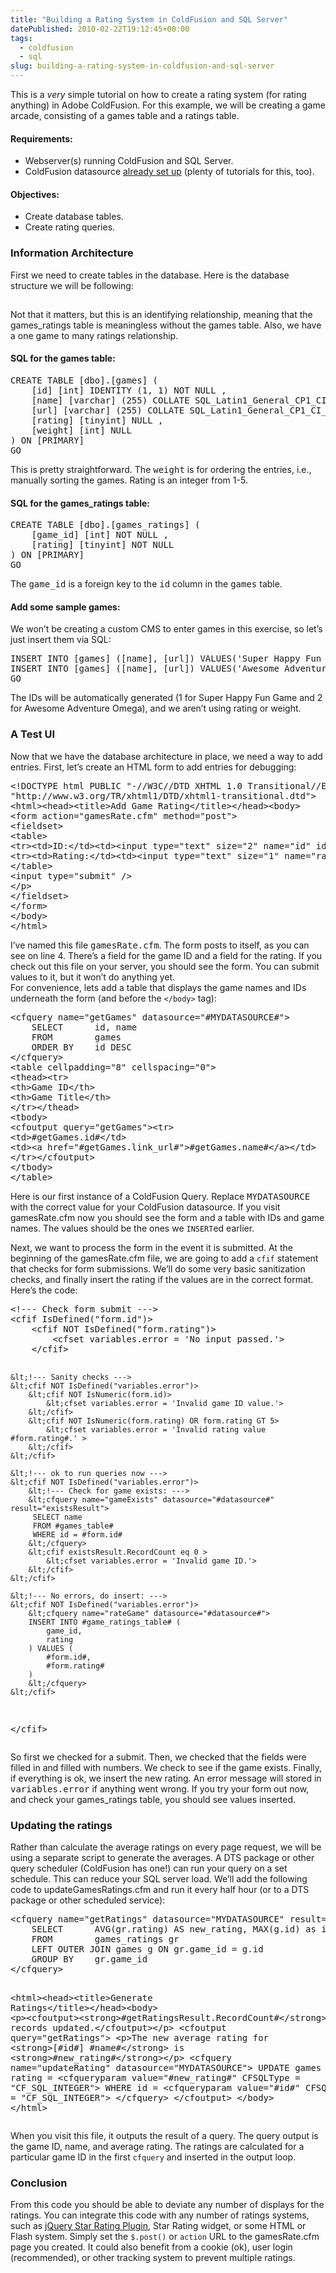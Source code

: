 ```yaml
---
title: "Building a Rating System in ColdFusion and SQL Server"
datePublished: 2010-02-22T19:12:45+00:00
tags:
  - coldfusion
  - sql
slug: building-a-rating-system-in-coldfusion-and-sql-server
---
```

<p>This is a <em>very</em> simple tutorial on how to create a rating system (for rating anything) in Adobe ColdFusion. For this example, we will be creating a game arcade, consisting of a games table and a ratings table.</p>
<h4>Requirements:</h4>
<ul>
<li>Webserver(s) running ColdFusion and SQL Server.</li>
<li>ColdFusion datasource <a href="http://www.peachpit.com/articles/article.aspx?p=29452">already set up</a> (plenty of tutorials for this, too).</li>
</ul>
<h4>Objectives:</h4>
<ul>
<li>Create database tables.</li>
<li>Create rating queries.</li>
</ul>
<h3>Information Architecture</h3>
<p>First we need to create tables in the database. Here is the database structure we will be following:</p>
<div class="image"><a href="http://davidosomething.com/content/uploads/cfgames_db.png"><img src="data:image/gif;base64,R0lGODdhAQABAPAAAP///wAAACwAAAAAAQABAEACAkQBADs=" data-lazy-type="image" data-lazy-src="http://davidosomething.com/content/uploads/cfgames_db.png" alt="" title="Games and games ratings database tables" class="lazy lazy-hidden aligncenter size-thumbnail wp-image-157" /><noscript><img src="http://davidosomething.com/content/uploads/cfgames_db.png" alt="" title="Games and games ratings database tables" class="aligncenter size-thumbnail wp-image-157" /></noscript></a></div>
<p>Not that it matters, but this is an identifying relationship, meaning that the games_ratings table is meaningless without the games table. Also, we have a one game to many ratings relationship.</p>
<p><span id="more-113"></span></p>
<h4>SQL for the games table:</h4>
<pre class="brush: sql">
CREATE TABLE [dbo].[games] (
	[id] [int] IDENTITY (1, 1) NOT NULL ,
	[name] [varchar] (255) COLLATE SQL_Latin1_General_CP1_CI_AS NOT NULL ,
	[url] [varchar] (255) COLLATE SQL_Latin1_General_CP1_CI_AS NOT NULL ,
	[rating] [tinyint] NULL ,
	[weight] [int] NULL 
) ON [PRIMARY]
GO
</pre>
<p>This is pretty straightforward. The <samp>weight</samp> is for ordering the entries, i.e., manually sorting the games. Rating is an integer from 1-5.</p>
<h4>SQL for the games_ratings table:</h4>
<pre class="brush: sql">
CREATE TABLE [dbo].[games_ratings] (
	[game_id] [int] NOT NULL ,
	[rating] [tinyint] NOT NULL 
) ON [PRIMARY]
GO
</pre>
<p>The <samp>game_id</samp> is a foreign key to the <samp>id</samp> column in the <samp>games</samp> table.</p>
<h4>Add some sample games:</h4>
<p>We won&#8217;t be creating a custom CMS to enter games in this exercise, so let&#8217;s just insert them via SQL:</p>
<pre class="brush: sql">
INSERT INTO [games] ([name], [url]) VALUES('Super Happy Fun Game', '/shfg')
INSERT INTO [games] ([name], [url]) VALUES('Awesome Adventure Omega', '/aao')
GO
</pre>
<p>The IDs will be automatically generated (1 for Super Happy Fun Game and 2 for Awesome Adventure Omega), and we aren&#8217;t using rating or weight.</p>
<h3>A Test UI</h3>
<p>Now that we have the database architecture in place, we need a way to add entries. First, let&#8217;s create an HTML form to add entries for debugging:</p>
<pre class="brush: xml">
&lt;!DOCTYPE html PUBLIC "-//W3C//DTD XHTML 1.0 Transitional//EN"
"http://www.w3.org/TR/xhtml1/DTD/xhtml1-transitional.dtd">
&lt;html>&lt;head>&lt;title>Add Game Rating&lt;/title>&lt;/head>&lt;body>
&lt;form action="gamesRate.cfm" method="post">
&lt;fieldset>
&lt;table>
&lt;tr>&lt;td>ID:&lt;/td>&lt;td>&lt;input type="text" size="2" name="id" id="id">&lt;/td>&lt;/tr>
&lt;tr>&lt;td>Rating:&lt;/td>&lt;td>&lt;input type="text" size="1" name="rating" id="rating">&lt;/td>&lt;/tr>
&lt;/table>
&lt;input type="submit" />
&lt;/p>
&lt;/fieldset>
&lt;/form>
&lt;/body>
&lt;/html>
</pre>
<p>I&#8217;ve named this file <samp>gamesRate.cfm</samp>. The form posts to itself, as you can see on line 4. There&#8217;s a field for the game ID and a field for the rating. If you check out this file on your server, you should see the form. You can submit values to it, but it won&#8217;t do anything yet.<br />
For convenience, lets add a table that displays the game names and IDs underneath the form (and before the <code>&lt;/body></code> tag):</p>
<pre class="brush: xml">
&lt;cfquery name="getGames" datasource="#MYDATASOURCE#">
	SELECT 		id, name
	FROM 		games
	ORDER BY 	id DESC
&lt;/cfquery>
&lt;table cellpadding="8" cellspacing="0">
&lt;thead>&lt;tr>
&lt;th>Game ID&lt;/th>
&lt;th>Game Title&lt;/th>
&lt;/tr>&lt;/thead>
&lt;tbody>
&lt;cfoutput query="getGames">&lt;tr>
&lt;td>#getGames.id#&lt;/td>
&lt;td>&lt;a href="#getGames.link_url#">#getGames.name#&lt;/a>&lt;/td>
&lt;/tr>&lt;/cfoutput>
&lt;/tbody>
&lt;/table>
</pre>
<p>Here is our first instance of a ColdFusion Query. Replace <samp>MYDATASOURCE</samp> with the correct value for your ColdFusion datasource. If you visit gamesRate.cfm now you should see the form and a table with IDs and game names. The values should be the ones we <code>INSERT</code>ed earlier.</p>
<p>Next, we want to process the form in the event it is submitted. At the beginning of the gamesRate.cfm file, we are going to add a <code>cfif</code> statement that checks for form submissions. We&#8217;ll do some very basic sanitization checks, and finally insert the rating if the values are in the correct format. Here&#8217;s the code:</p>
<pre class="brush: xml">
&lt;!--- Check form submit --->
&lt;cfif IsDefined("form.id")>
	&lt;cfif NOT IsDefined("form.rating")>
		&lt;cfset variables.error = 'No input passed.'>
	&lt;/cfif>

	&lt;!--- Sanity checks --->
	&lt;cfif NOT IsDefined("variables.error")>
		&lt;cfif NOT IsNumeric(form.id)>
			&lt;cfset variables.error = 'Invalid game ID value.'>
		&lt;/cfif>
		&lt;cfif NOT IsNumeric(form.rating) OR form.rating GT 5>
			&lt;cfset variables.error = 'Invalid rating value #form.rating#.' >
		&lt;/cfif>
	&lt;/cfif>

	&lt;!--- ok to run queries now --->
	&lt;cfif NOT IsDefined("variables.error")>
		&lt;!--- Check for game exists: --->
		&lt;cfquery name="gameExists" datasource="#datasource#" result="existsResult">
		 SELECT name
		 FROM #games_table#
		 WHERE id = #form.id#
		&lt;/cfquery>
		&lt;cfif existsResult.RecordCount eq 0 >
			&lt;cfset variables.error = 'Invalid game ID.'>
		&lt;/cfif>
	&lt;/cfif>

	&lt;!--- No errors, do insert: --->
	&lt;cfif NOT IsDefined("variables.error")>
		&lt;cfquery name="rateGame" datasource="#datasource#">
		INSERT INTO #game_ratings_table# (
			game_id,
			rating
		) VALUES (
			#form.id#,
			#form.rating#
		)
		&lt;/cfquery>
	&lt;/cfif>
&lt;/cfif>
</pre>
<p>So first we checked for a submit. Then, we checked that the fields were filled in and filled with numbers. We check to see if the game exists. Finally, if everything is ok, we insert the new rating. An error message will stored in <samp>variables.error</samp> if anything went wrong. If you try your form out now, and check your games_ratings table, you should see values inserted.</p>
<h3>Updating the ratings</h3>
<p>Rather than calculate the average ratings on every page request, we will be using a separate script to generate the averages. A DTS package or other query scheduler (ColdFusion has one!) can run your query on a set schedule. This can reduce your SQL server load. We&#8217;ll add the following code to updateGamesRatings.cfm and run it every half hour (or to a DTS package or other scheduled service):</p>
<pre class="brush: xml">
&lt;cfquery name="getRatings" datasource="MYDATASOURCE" result="getRatingsResult">
	SELECT 		AVG(gr.rating) AS new_rating, MAX(g.id) as id, MAX(g.name) as name
	FROM 		games_ratings gr
	LEFT OUTER JOIN games g ON gr.game_id = g.id
	GROUP BY	gr.game_id
&lt;/cfquery>

&lt;html>&lt;head>&lt;title>Generate Ratings&lt;/title>&lt;/head>&lt;body>
&lt;p>&lt;cfoutput>&lt;strong>#getRatingsResult.RecordCount#&lt;/strong> records updated.&lt;/cfoutput>&lt;/p>
&lt;cfoutput query="getRatings">
	&lt;p>The new average rating for &lt;strong>[#id#] #name#&lt;/strong> is &lt;strong>#new_rating#&lt;/strong>&lt;/p>
	&lt;cfquery name="updateRating" datasource="MYDATASOURCE">
		UPDATE 	 	games
		SET 		rating = &lt;cfqueryparam value="#new_rating#" CFSQLType = "CF_SQL_INTEGER">
		WHERE 		id = &lt;cfqueryparam value="#id#" CFSQLType = "CF_SQL_INTEGER">
	&lt;/cfquery>
&lt;/cfoutput>
&lt;/body>
&lt;/html>
</pre>
<p>When you visit this file, it outputs the result of a query. The query output is the game ID, name, and average rating. The ratings are calculated for a particular game ID in the first <code>cfquery</code> and inserted in the output loop.</p>
<h3>Conclusion</h3>
<p>From this code you should be able to deviate any number of displays for the ratings. You can integrate this code with any number of ratings systems, such as <a href="http://www.fyneworks.com/jquery/star-rating/">jQuery Star Rating Plugin</a>, Star Rating widget, or some HTML or Flash system. Simply set the <code>$.post()</code> or <code>action</code> URL to the gamesRate.cfm page you created. It could also benefit from a cookie (ok), user login (recommended), or other tracking system to prevent multiple ratings.</p>

